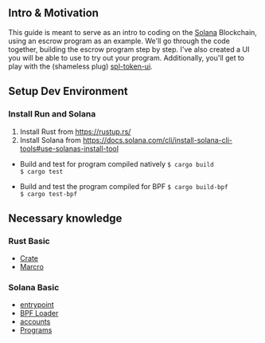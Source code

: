 ## Intro & Motivation
This guide is meant to serve as an intro to coding on the [Solana](https://solana.com/) Blockchain, using an escrow program as an example. We'll go through the code together, building the escrow program step by step. I've also created a UI you will be able to use to try out your program. Additionally, you'll get to play with the (shameless plug) [spl-token-ui](https://www.spl-token-ui.com).


## Setup Dev Environment

### Install Run and Solana
1. Install Rust from https://rustup.rs/
2. Install Solana from https://docs.solana.com/cli/install-solana-cli-tools#use-solanas-install-tool

- Build and test for program compiled natively
`$ cargo build` <br />
`$ cargo test`

- Build and test the program compiled for BPF
`$ cargo build-bpf` <br />
`$ cargo test-bpf`




## Necessary knowledge

### Rust Basic
- [Crate](https://doc.rust-lang.org/book/ch07-01-packages-and-crates.html) <br />
- [Marcro](https://doc.rust-lang.org/stable/book/ch19-06-macros.html)

### Solana Basic
- [entrypoint](https://docs.solana.com/developing/on-chain-programs/developing-rust#program-entrypoint)
- [BPF Loader](https://docs.solana.com/developing/on-chain-programs/overview)
- [accounts](https://docs.solana.com/developing/programming-model/accounts)
- [Programs](https://docs.solana.com/developing/on-chain-programs/overview)


